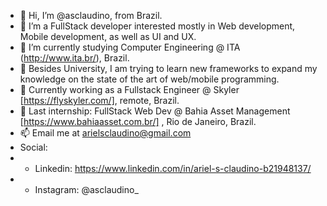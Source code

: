 - 👋 Hi, I’m @asclaudino, from Brazil.
- 👀 I’m a FullStack developer interested mostly in Web development, Mobile development, as well as UI and UX.
- 🌱 I’m currently studying Computer Engineering @ ITA (http://www.ita.br/), Brazil. 
- 🌱 Besides University, I am trying to learn new frameworks to expand my knowledge on the state of the art of web/mobile programming.  
- 🏢 Currently working as a Fullstack Engineer @ Skyler [https://flyskyler.com/], remote, Brazil.
- 🏢 Last internship: FullStack Web Dev @ Bahia Asset Management [https://www.bahiaasset.com.br/] , Rio de Janeiro, Brazil.
- 📫 Email me at arielsclaudino@gmail.com 
- Social:
- - Linkedin: https://www.linkedin.com/in/ariel-s-claudino-b21948137/ 
- - Instagram: @asclaudino_

<!---
asclaudino/asclaudino is a ✨ special ✨ repository because its `README.md` (this file) appears on your GitHub profile.
You can click the Preview link to take a look at your changes.
--->

